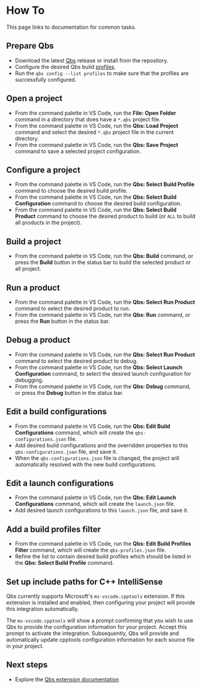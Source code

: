 # How To

This page links to documentation for common tasks.

## Prepare Qbs

* Download the latest [Qbs](https://download.qt.io/official_releases/qbs/)
release or install from the repository.
* Configure the desired Qbs build [profiles](https://doc.qt.io/qbs/configuring.html).
* Run the `qbs config --list profiles` to make sure
that the profiles are successfully configured.

## Open a project

* From the command palette in VS Code, run the **File: Open Folder**
command in a directory that does have a `*.qbs` project file.
* From the command palette in VS Code, run the **Qbs: Load Project**
command and select the desired `*.qbs` project file in the
current directory.
* From the command palette in VS Code, run the **Qbs: Save Project**
command to save a selected project configuration.

## Configure a project

* From the command palette in VS Code, run the **Qbs: Select Build Profile**
command to choose the desired build profile.
* From the command palette in VS Code, run the **Qbs: Select Build Configuration**
command to choose the desired build configuration.
* From the command palette in VS Code, run the **Qbs: Select Build Product**
command to choose the desired product to build (or `ALL` to
build all products in the project).

## Build a project

* From the command palette in VS Code, run the **Qbs: Build**
command, or press the **Build** button in the status bar to
build the selected product or all project.

## Run a product

* From the command palette in VS Code, run the **Qbs: Select Run Product**
command to select the desired product to run.
* From the command palette in VS Code, run the **Qbs: Run**
command, or press the **Run** button in the status bar.

## Debug a product

* From the command palette in VS Code, run the **Qbs: Select Run Product**
command to select the desired product to debug.
* From the command palette in VS Code, run the **Qbs: Select Launch Configuration**
command, to select the desired launch configuration
for debugging.
* From the command palette in VS Code, run the **Qbs: Debug**
command, or press the **Debug** button in the status bar.

## Edit a build configurations

* From the command palette in VS Code, run the **Qbs: Edit Build Configurations**
command, which will create the `qbs-configurations.json`
file.
* Add desired build configurations and the overridden properties
to this `qbs-configurations.json` file, and save it.
* When the `qbs-configurations.json` file is changed,
the project will automatically resolved with the new build
configurations.

## Edit a launch configurations

* From the command palette in VS Code, run the **Qbs: Edit Launch Configurations**
command, which will create the `launch.json` file.
* Add desired launch configurations to this `launch.json`
file, and save it.

## Add a build profiles filter

* From the command palette in VS Code, run the **Qbs: Edit Build Profiles Filter**
command, which will create the `qbs-profiles.json` file.
* Refine the list to contain desired build profiles which 
should be listed in the **Qbs: Select Build Profile** command.

## Set up include paths for C++ IntelliSense

Qbs currently supports Microsoft's `ms-vscode.cpptools`
extension. If this extension is installed and enabled, then
configuring your project will provide this integration
automatically.

The `ms-vscode.cpptools` will show a prompt confirming that
you wish to use Qbs to provide the configuration information
for your project. Accept this prompt to activate the integration.
Subsequently, Qbs will provide and automatically update cpptools
configuration information for each source file in your project.

## Next steps

- Explore the [Qbs extension documentation](README.md)
